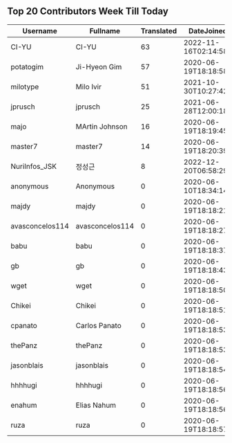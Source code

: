 ## Top 20 Contributors Week Till Today ##
|Username|Fullname|Translated|DateJoined|
|--------|--------|----------|----------|
|CI-YU|CI-YU|63|2022-11-16T02:14:58.|
|potatogim|Ji-Hyeon Gim|57|2020-06-19T18:18:58.|
|milotype|Milo Ivir|51|2021-10-30T10:27:42.|
|jprusch|jprusch|25|2021-06-28T12:00:18.|
|majo|MArtin Johnson|16|2020-06-19T18:19:45Z|
|master7|master7|14|2020-06-19T18:20:39.|
|NuriInfos_JSK|정성근|8|2022-12-20T06:58:29.|
|anonymous|Anonymous|0|2020-06-10T18:34:14.|
|majdy|majdy|0|2020-06-19T18:18:21.|
|avasconcelos114|avasconcelos114|0|2020-06-19T18:18:27Z|
|babu|babu|0|2020-06-19T18:18:37.|
|gb|gb|0|2020-06-19T18:18:43.|
|wget|wget|0|2020-06-19T18:18:50Z|
|Chikei|Chikei|0|2020-06-19T18:18:51Z|
|cpanato|Carlos Panato|0|2020-06-19T18:18:53Z|
|thePanz|thePanz|0|2020-06-19T18:18:53Z|
|jasonblais|jasonblais|0|2020-06-19T18:18:54Z|
|hhhhugi|hhhhugi|0|2020-06-19T18:18:56.|
|enahum|Elias  Nahum|0|2020-06-19T18:18:56Z|
|ruza|ruza|0|2020-06-19T18:18:57.|
